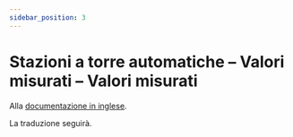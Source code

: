 ```yaml
---
sidebar_position: 3
---
```


# Stazioni a torre automatiche – Valori misurati – Valori misurati

Alla [documentazione in inglese](https://opendatadocs.meteoswiss.ch/a-data-groundbased/a3-automatic-tower-stations).

La traduzione seguirà.
